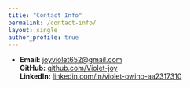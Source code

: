 ```yaml
---
title: "Contact Info"
permalink: /contact-info/
layout: single
author_profile: true
---
```


- **Email:** [joyviolet652@gmail.com](mailto:joyviolet652@gmail.com)  
**GitHub:** [github.com/Violet-joy](https://github.com/Violet-joy)  
**LinkedIn:** [linkedin.com/in/violet-owino-aa2317310](https://linkedin.com/in/violet-owino-aa2317310)
